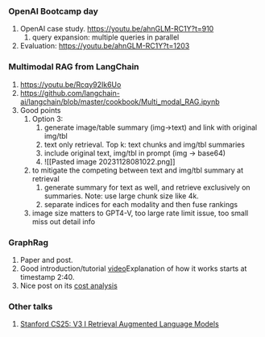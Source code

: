 ### OpenAI Bootcamp day
1. OpenAI case study. https://youtu.be/ahnGLM-RC1Y?t=910
	1. query expansion: multiple queries in parallel
2. Evaluation: https://youtu.be/ahnGLM-RC1Y?t=1203

### Multimodal RAG from LangChain
1. https://youtu.be/Rcqy92Ik6Uo
2. https://github.com/langchain-ai/langchain/blob/master/cookbook/Multi_modal_RAG.ipynb
3. Good points
	1. Option 3: 
		1. generate image/table summary (img->text) and link with original img/tbl
		2. text only retrieval. Top k: text chunks and img/tbl summaries
		3. include original text, img/tbl in prompt (img -> base64)
		4. ![[Pasted image 20231128081022.png]]
	2. to mitigate the competing between text and img/tbl summary at retrieval
		1. generate summary for text as well, and retrieve exclusively on summaries. Note: use large chunk size like 4k.
		2. separate indices for each modality and then fuse rankings
	3. image size matters to GPT4-V, too large rate limit issue, too small miss out detail info

### GraphRag
1. Paper and post.
2. Good introduction/tutorial [video](https://youtu.be/LF7I6raAIL4)Explanation of how it works starts at timestamp 2:40.
3. Nice post on its [cost analysis](https://techcommunity.microsoft.com/t5/ai-azure-ai-services-blog/graphrag-costs-explained-what-you-need-to-know/ba-p/4207978)

### Other talks
1. [Stanford CS25: V3 I Retrieval Augmented Language Models](https://youtu.be/mE7IDf2SmJg)